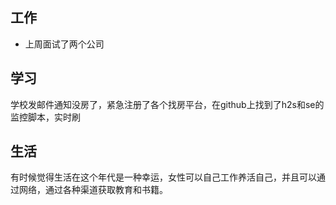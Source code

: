 ## 工作
- 上周面试了两个公司

## 学习
学校发邮件通知没房了，紧急注册了各个找房平台，在github上找到了h2s和se的监控脚本，实时刷

## 生活
有时候觉得生活在这个年代是一种幸运，女性可以自己工作养活自己，并且可以通过网络，通过各种渠道获取教育和书籍。
